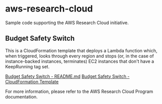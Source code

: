 # aws-research-cloud
Sample code supporting the AWS Research Cloud initiative.

## Budget Safety Switch
This is a CloudFormation template that deploys a Lambda function which, when triggered, looks through every region and stops (or, in the case of instance-backed instances, terminates) EC2 instances that don't have a KeepRunning tag set.

[Budget Safety Switch - README.md](budget-safety-switch/README.md)
[Budget Safety Switch - CloudFormation Template](budget-safety-switch/budget-safety-switch.yaml)

For more information, please refer to the AWS Research Cloud Program documentation.
